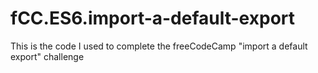 # fCC.ES6.import-a-default-export
This is the code I used to complete the freeCodeCamp "import a default export" challenge
